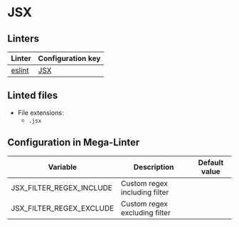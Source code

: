 <!-- markdownlint-disable MD003 MD020 MD033 MD041 -->
<!-- Generated by .automation/build.py, please do not update manually -->
<!-- Instead, update descriptor file at https://github.com/nvuillam/mega-linter/tree/master/megalinter/descriptors/jsx.yml -->
# JSX

## Linters

| Linter | Configuration key |
| ------ | ----------------- |
| [eslint](jsx_eslint.md) | [JSX](jsx_eslint.md) |

## Linted files

- File extensions:
  - `.jsx`

## Configuration in Mega-Linter

| Variable | Description | Default value |
| ----------------- | -------------- | -------------- |
| JSX_FILTER_REGEX_INCLUDE | Custom regex including filter |  |
| JSX_FILTER_REGEX_EXCLUDE | Custom regex excluding filter |  |

